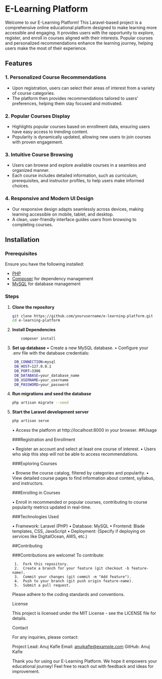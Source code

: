# E-Learning Platform

Welcome to our E-Learning Platform! This Laravel-based project is a comprehensive online educational platform designed to make learning more accessible and engaging. It provides users with the opportunity to explore, register, and enroll in courses aligned with their interests. Popular courses and personalized recommendations enhance the learning journey, helping users make the most of their experience.

## Features

### 1. **Personalized Course Recommendations**
   - Upon registration, users can select their areas of interest from a variety of course categories.
   - The platform then provides recommendations tailored to users’ preferences, helping them stay focused and motivated.

### 2. **Popular Courses Display**
   - Highlights popular courses based on enrollment data, ensuring users have easy access to trending content.
   - Popularity is dynamically updated, allowing new users to join courses with proven engagement.

### 3. **Intuitive Course Browsing**
   - Users can browse and explore available courses in a seamless and organized manner.
   - Each course includes detailed information, such as curriculum, prerequisites, and instructor profiles, to help users make informed choices.

### 4. **Responsive and Modern UI Design**
   - Our responsive design adapts seamlessly across devices, making learning accessible on mobile, tablet, and desktop.
   - A clean, user-friendly interface guides users from browsing to completing courses.

## Installation

### Prerequisites
Ensure you have the following installed:
   - [PHP](https://www.php.net/)
   - [Composer](https://getcomposer.org/) for dependency management
   - [MySQL](https://www.mysql.com/) for database management

### Steps
1. **Clone the repository**
   ```bash
   git clone https://github.com/yourusername/e-learning-platform.git
   cd e-learning-platform
2. **Install Dependencies**
   ```bash
       composer install
3. **Set up database**
    •	Create a new MySQL database.
	•	Configure your .env file with the database credentials:
   ```bash
    DB_CONNECTION=mysql
    DB_HOST=127.0.0.1
    DB_PORT=3306
    DB_DATABASE=your_database_name
    DB_USERNAME=your_username
    DB_PASSWORD=your_password
5. **Run migrations and seed the database**
   ```bash
   php artisan migrate --seed
6. **Start the Laravel development server**
   ```bash
   php artisan serve
   ```
   	•	Access the platform at http://localhost:8000 in your browser.
##Usage

    ###Registration and Enrollment

	•	Register an account and select at least one course of interest.
	•	Users who skip this step will not be able to access recommendations.

    ###Exploring Courses

	•	Browse the course catalog, filtered by categories and popularity.
	•	View detailed course pages to find information about content, syllabus, and instructors.

    ###Enrolling in Courses

	•	Enroll in recommended or popular courses, contributing to course popularity metrics updated in real-time.

    ###Technologies Used

	•	Framework: Laravel (PHP)
	•	Database: MySQL
	•	Frontend: Blade templates, CSS, JavaScript
	•	Deployment: (Specify if deploying on services like DigitalOcean, AWS, etc.)

    ##Contributing

    ###Contributions are welcome! To contribute:

    	1.	Fork this repository.
    	2.	Create a branch for your feature (git checkout -b feature-name).
    	3.	Commit your changes (git commit -m "Add feature").
    	4.	Push to your branch (git push origin feature-name).
    	5.	Submit a pull request.

    Please adhere to the coding standards and conventions.

    License

    This project is licensed under the MIT License - see the LICENSE file for details.

    Contact

    For any inquiries, please contact:

    Project Lead: Anuj Kafle
    Email: anujkafle@example.com
    GitHub: Anuj Kafle

    Thank you for using our E-Learning Platform. We hope it empowers your educational journey! Feel free to reach out with feedback and ideas for improvement.

   
